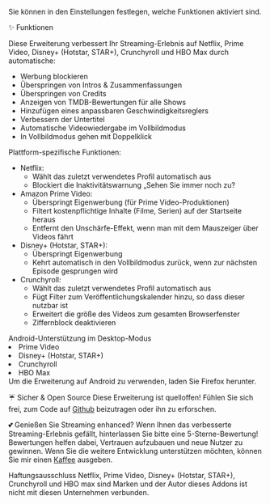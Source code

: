 Sie können in den Einstellungen festlegen, welche Funktionen aktiviert sind.

✨ Funktionen

Diese Erweiterung verbessert Ihr Streaming-Erlebnis auf Netflix, Prime Video, Disney+ (Hotstar, STAR+), Crunchyroll und HBO Max durch automatische:
<ul>
  <li>Werbung blockieren</li>
  <li>Überspringen von Intros & Zusammenfassungen</li>
  <li>Überspringen von Credits</li>
  <li>Anzeigen von TMDB-Bewertungen für alle Shows</li>
  <li>Hinzufügen eines anpassbaren Geschwindigkeitsreglers</li>
  <li>Verbessern der Untertitel</li>
  <li>Automatische Videowiedergabe im Vollbildmodus</li>
  <li>In Vollbildmodus gehen mit Doppelklick</li>
</ul>

Plattform-spezifische Funktionen:
<ul>
<li>Netflix:
    <ul>
      <li>Wählt das zuletzt verwendetes Profil automatisch aus</li>
      <li>Blockiert die Inaktivitätswarnung „Sehen Sie immer noch zu?</li>
    </ul>
</li>
<li>Amazon Prime Video:
    <ul>
      <li>Überspringt Eigenwerbung (für Prime Video-Produktionen)</li>
      <li>Filtert kostenpflichtige Inhalte (Filme, Serien) auf der Startseite heraus</li>
      <li>Entfernt den Unschärfe-Effekt, wenn man mit dem Mauszeiger über Videos fährt</li>
    </ul>
</li>
<li>Disney+ (Hotstar, STAR+):
    <ul>
      <li>Überspringt Eigenwerbung</li>
      <li>Kehrt automatisch in den Vollbildmodus zurück, wenn zur nächsten Episode gesprungen wird</li>
    </ul>
</li>
<li>Crunchyroll:
    <ul>
      <li>Wählt das zuletzt verwendetes Profil automatisch aus</li>
      <li>Fügt Filter zum Veröffentlichungskalender hinzu, so dass dieser nutzbar ist</li>
      <li>Erweitert die größe des Videos zum gesamten Browserfenster</li>
      <li>Ziffernblock deaktivieren</li>
    </ul>
</li>
</ul>
Android-Unterstützung im Desktop-Modus
  <li>Prime Video</li>
  <li>Disney+ (Hotstar, STAR+)</li>
  <li>Crunchyroll</li>
  <li>HBO Max</li>
Um die Erweiterung auf Android zu verwenden, laden Sie Firefox herunter.

☔ Sicher & Open Source
Diese Erweiterung ist quelloffen! Fühlen Sie sich frei, zum Code auf <a href="https://github.com/Dreamlinerm/Netflix-Prime-Auto-Skip" target="_blank">Github</a> beizutragen oder ihn zu erforschen.

💕 Genießen Sie Streaming enhanced?
Wenn Ihnen das verbesserte Streaming-Erlebnis gefällt, hinterlassen Sie bitte eine 5-Sterne-Bewertung! Bewertungen helfen dabei, Vertrauen aufzubauen und neue Nutzer zu gewinnen.
Wenn Sie die weitere Entwicklung unterstützen möchten, können Sie mir einen <a href="https://github.com/sponsors/Dreamlinerm" target="_blank">Kaffee</a> ausgeben.

Haftungsausschluss
Netflix, Prime Video, Disney+ (Hotstar, STAR+), Crunchyroll und HBO max sind Marken und der Autor dieses Addons ist nicht mit diesen Unternehmen verbunden.
